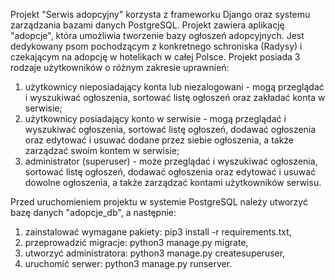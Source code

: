 Projekt "Serwis adopcyjny" korzysta z frameworku Django oraz systemu zarządzania bazami danych PostgreSQL.
Projekt zawiera aplikację "adopcje", która umożliwia tworzenie bazy ogłoszeń adopcyjnych. Jest dedykowany psom pochodzącym z konkretnego schroniska (Radysy) i czekającym na adopcję w hotelikach w całej Polsce.
Projekt posiada 3 rodzaje użytkowników o różnym zakresie uprawnień:
1. użytkownicy nieposiadający konta lub niezalogowani - mogą przeglądać i wyszukiwać ogłoszenia, sortować listę ogłoszeń oraz zakładać konta w serwisie;
2. użytkownicy posiadający konto w serwisie - mogą przeglądać i wyszukiwać ogłoszenia, sortować listę ogłoszeń, dodawać ogłoszenia oraz edytować i usuwać dodane przez siebie ogłoszenia, a także zarządzać swoim kontem w serwisie;
3. administrator (superuser) - może przeglądać i wyszukiwać ogłoszenia, sortować listę ogłoszeń, dodawać ogłoszenia oraz edytować i usuwać dowolne ogłoszenia, a także zarządzać kontami użytkowników serwisu.

Przed uruchomieniem projektu w systemie PostgreSQL należy utworzyć bazę danych "adopcje_db", a następnie:
1. zainstalować wymagane pakiety: pip3 install -r requirements.txt,
2. przeprowadzić migracje: python3 manage.py migrate,
3. utworzyć administratora: python3 manage.py createsuperuser,
4. uruchomić serwer: python3 manage.py runserver.
